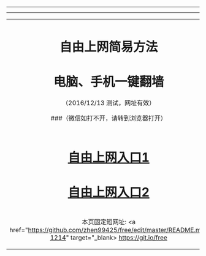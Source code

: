 <table>
<tr></tr>
<tr>
<td align=center>
    
# 自由上网简易方法
# 电脑、手机一键翻墙
（2016/12/13 测试，网址有效）

###（微信如打不开，请转到浏览器打开）

</td>
</tr>

***

<tr>
<td colspan=2 align=center>

# <a href="https://d3085ff2fkev5o.cloudfront.net" target="_blank">自由上网入口1</a>
# <a href="https://d3085ff2fkev5o.cloudfront.net" target="_blank">自由上网入口2</a>

</td>
</tr>

***

<tr>
<td colspan=2 align=center>

本页固定短网址: 
<a href="https://github.com/zhen99425/free/edit/master/README.md?1214" target="_blank> https://git.io/free </a>

</td>
</tr>
